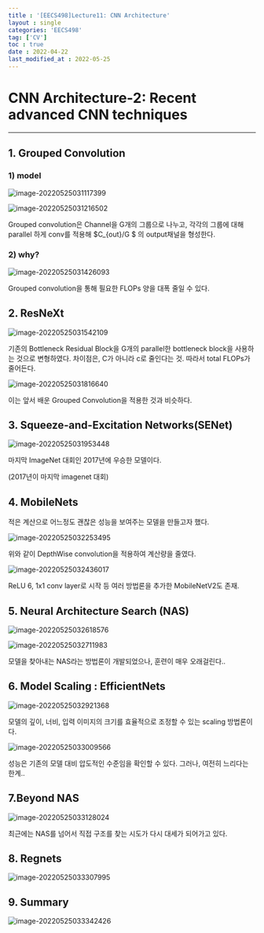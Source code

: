 ```yaml
---
title : '[EECS498]Lecture11: CNN Architecture'
layout : single
categories: 'EECS498'
tag: ['CV']
toc : true
date : 2022-04-22
last_modified_at : 2022-05-25
---
```






# CNN Architecture-2: Recent advanced CNN techniques

------

## 1. Grouped Convolution 



### 1) model

![image-20220525031117399](https://raw.githubusercontent.com/whatsdata/whatsdata.github.io/master/img/2022-05/image-20220525031117399.png)



![image-20220525031216502](https://raw.githubusercontent.com/whatsdata/whatsdata.github.io/master/img/2022-05/image-20220525031216502.png)

Grouped convolution은 Channel을 G개의 그룹으로 나누고, 각각의 그룹에 대해 parallel 하게 conv를 적용해 $C_{out}/G $  의 output채널을 형성한다. 



### 2) why?



![image-20220525031426093](https://raw.githubusercontent.com/whatsdata/whatsdata.github.io/master/img/2022-05/image-20220525031426093.png)



Grouped convolution을 통해 필요한 FLOPs 양을 대폭 줄일 수 있다.



## 2.  ResNeXt



![image-20220525031542109](https://raw.githubusercontent.com/whatsdata/whatsdata.github.io/master/img/2022-05/image-20220525031542109.png)



기존의 Bottleneck Residual Block을 G개의 parallel한 bottleneck block을 사용하는 것으로 변형하였다. 차이점은, C가 아니라 c로 줄인다는 것. 따라서 total FLOPs가 줄어든다. 



![image-20220525031816640](../../../../../../AppData/Roaming/Typora/typora-user-images/image-20220525031816640.png)

이는 앞서 배운 Grouped Convolution을 적용한 것과 비슷하다.



## 3. Squeeze-and-Excitation Networks(SENet)

![image-20220525031953448](../../../../../../AppData/Roaming/Typora/typora-user-images/image-20220525031953448.png)

마지막 ImageNet 대회인 2017년에 우승한 모델이다. 

(2017년이 마지막 imagenet 대회)



## 4. MobileNets

적은 계산으로 어느정도 괜찮은 성능을 보여주는 모델을 만들고자 했다. 



![image-20220525032253495](https://raw.githubusercontent.com/whatsdata/whatsdata.github.io/master/img/2022-05/image-20220525032253495.png)



위와 같이 DepthWise convolution을 적용하여 계산량을 줄였다. 



![image-20220525032436017](https://raw.githubusercontent.com/whatsdata/whatsdata.github.io/master/img/2022-05/image-20220525032436017.png)



ReLU 6, 1x1 conv layer로 시작 등 여러 방법론을 추가한 MobileNetV2도 존재.



## 5. Neural Architecture Search (NAS)

![image-20220525032618576](https://raw.githubusercontent.com/whatsdata/whatsdata.github.io/master/img/2022-05/image-20220525032618576.png)





![image-20220525032711983](https://raw.githubusercontent.com/whatsdata/whatsdata.github.io/master/img/2022-05/image-20220525032711983.png)

모델을 찾아내는 NAS라는 방법론이 개발되었으나, 훈련이 매우 오래걸린다..



## 6. Model Scaling : EfficientNets



![image-20220525032921368](https://raw.githubusercontent.com/whatsdata/whatsdata.github.io/master/img/2022-05/image-20220525032921368.png)

모델의 깊이, 너비, 입력 이미지의 크기를 효율적으로 조정할 수 있는 scaling 방법론이다. 



![image-20220525033009566](https://raw.githubusercontent.com/whatsdata/whatsdata.github.io/master/img/2022-05/image-20220525033009566.png)



성능은 기존의 모델 대비 압도적인 수준임을 확인할 수 있다.  그러나, 여전히 느리다는 한계..



## 7.Beyond NAS

![image-20220525033128024](https://raw.githubusercontent.com/whatsdata/whatsdata.github.io/master/img/2022-05/image-20220525033128024.png)

최근에는 NAS를 넘어서 직접 구조를 찾는 시도가 다시 대세가 되어가고 있다.



## 8. Regnets

![image-20220525033307995](https://raw.githubusercontent.com/whatsdata/whatsdata.github.io/master/img/2022-05/image-20220525033307995.png)



## 9. Summary

![image-20220525033342426](https://raw.githubusercontent.com/whatsdata/whatsdata.github.io/master/img/2022-05/image-20220525033342426.png)